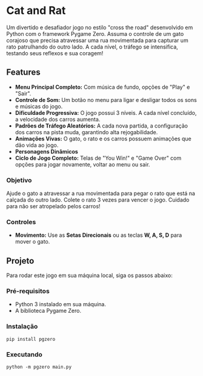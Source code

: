 # Cat and Rat

Um divertido e desafiador jogo no estilo "cross the road" desenvolvido em Python com o framework Pygame Zero. Assuma o controle de um gato corajoso que precisa atravessar uma rua movimentada para capturar um rato patrulhando do outro lado. A cada nível, o tráfego se intensifica, testando seus reflexos e sua coragem!

## Features

* **Menu Principal Completo:** Com música de fundo, opções de "Play" e "Sair".
* **Controle de Som:** Um botão no menu para ligar e desligar todos os sons e músicas do jogo.
* **Dificuldade Progressiva:** O jogo possui 3 níveis. A cada nível concluído, a velocidade dos carros aumenta.
* **Padrões de Tráfego Aleatórios:** A cada nova partida, a configuração dos carros na pista muda, garantindo alta rejogabilidade.
* **Animações Vivas:** O gato, o rato e os carros possuem animações que dão vida ao jogo.
* **Personagens Dinâmicos**
* **Ciclo de Jogo Completo:** Telas de "You Win!" e "Game Over" com opções para jogar novamente, voltar ao menu ou sair.

### Objetivo
Ajude o gato a atravessar a rua movimentada para pegar o rato que está na calçada do outro lado. Colete o rato 3 vezes para vencer o jogo. Cuidado para não ser atropelado pelos carros!

### Controles
* **Movimento:** Use as **Setas Direcionais** ou as teclas **W, A, S, D** para mover o gato.

## Projeto

Para rodar este jogo em sua máquina local, siga os passos abaixo:

### Pré-requisitos
* Python 3 instalado em sua máquina.
* A biblioteca Pygame Zero.

### Instalação
    
    pip install pgzero
    
    

### Executando
    python -m pgzero main.py






